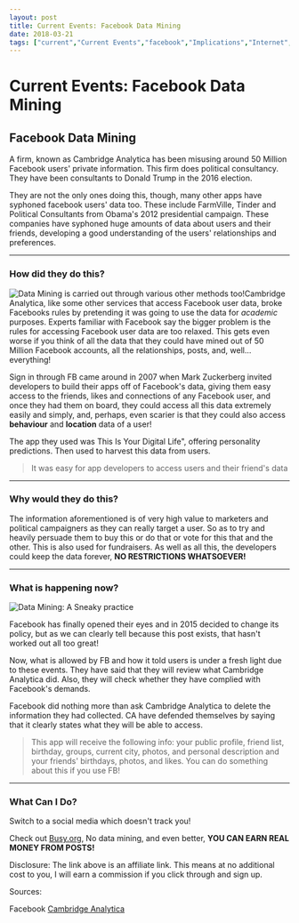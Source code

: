 ```yaml
---
layout: post
title: Current Events: Facebook Data Mining
date: 2018-03-21
tags: ["current","Current Events","facebook","Implications","Internet","privacy","Technology","Toshiba"]
---
```

# Current Events: Facebook Data Mining


## Facebook Data Mining

A firm, known as Cambridge Analytica has been misusing around 50 Million Facebook users' private information. This firm does political consultancy. They have been consultants to Donald Trump in the 2016 election.

They are not the only ones doing this, though, many other apps have syphoned facebook users' data too. These include FarmVille, Tinder and Political Consultants from Obama's 2012 presidential campaign. These companies have syphoned huge amounts of data about users and their friends, developing a good understanding of the users' relationships and preferences.

---

### How did they do this?

![Data Mining is carried out through various other methods too!](android-2029541_640-257x300.png)Cambridge Analytica, like some other services that access Facebook user data, broke Facebooks rules by pretending it was going to use the data for _academic_ purposes. Experts familiar with Facebook say the bigger problem is the rules for accessing Facebook user data are too relaxed. This gets even worse if you think of all the data that they could have mined out of 50 Million Facebook accounts, all the relationships, posts, and, well... everything!

Sign in through FB came around in 2007 when Mark Zuckerberg invited developers to build their apps off of Facebook's data, giving them easy access to the friends, likes and connections of any Facebook user, and once they had them on board, they could access all this data extremely easily and simply, and, perhaps, even scarier is that they could also access **behaviour** and **location** data of a user!

The app they used was This Is Your Digital Life", offering personality predictions. Then used to harvest this data from users.
> It was easy for app developers to access users and their friend's data

---

### Why would they do this?

The information aforementioned is of very high value to marketers and political campaigners as they can really target a user. So as to try and heavily persuade them to buy this or do that or vote for this that and the other. This is also used for fundraisers. As well as all this, the developers could keep the data forever, **NO RESTRICTIONS WHATSOEVER!**

---

### What is happening now?

![Data Mining: A Sneaky practice](text-mining-icon-2793702_640-300x300.png)

Facebook has finally opened their eyes and in 2015 decided to change its policy, but as we can clearly tell because this post exists, that hasn't worked out all too great!

Now, what is allowed by FB and how it told users is under a fresh light due to these events. They have said that they will review what Cambridge Analytica did. Also, they will check whether they have complied with Facebook's demands.

Facebook did nothing more than ask Cambridge Analytica to delete the information they had collected. CA have defended themselves by saying that it clearly states what they will be able to access.
> This app will receive the following info: your public profile, friend list, birthday, groups, current city, photos, and personal description and your friends' birthdays, photos, and likes.
You can do something about this if you use FB!

---

### What Can I Do?

Switch to a social media which doesn't track you!

Check out [Busy.org](https://busy.org/i/@cadawg), No data mining, and even better, **YOU CAN EARN REAL MONEY FROM POSTS!**

Disclosure: The link above is an affiliate link. This means at no additional cost to you, I will earn a commission if you click through and sign up.

Sources:

Facebook [Cambridge Analytica](https://articles.syracuse.com/us-news/index.ssf/2018/03/facebook_data-mining_cambridge_analytica_farmville_obama.amp)
